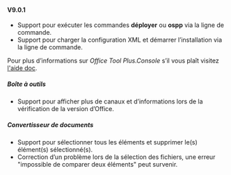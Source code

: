 #### V9.0.1

- Support pour exécuter les commandes **déployer** ou **ospp** via la ligne de commande.
- Support pour charger la configuration XML et démarrer l’installation via la ligne de commande.

Pour plus d’informations sur *Office Tool Plus.Console* s’il vous plaît visitez [l'aide doc](https://help.coolhub.top/others/#office-tool-plus-in-application-commands).

##### Boîte à outils

- Support pour afficher plus de canaux et d’informations lors de la vérification de la version d’Office.

##### Convertisseur de documents

- Support pour sélectionner tous les éléments et supprimer le(s) élément(s) sélectionné(s).
- Correction d’un problème lors de la sélection des fichiers, une erreur "impossible de comparer deux éléments" peut survenir.
